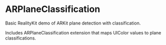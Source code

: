 # ARPlaneClassification

Basic RealityKit demo of ARKit plane detection with classification.

Includes ARPlaneClassification extension that maps UIColor values to plane classifications.
